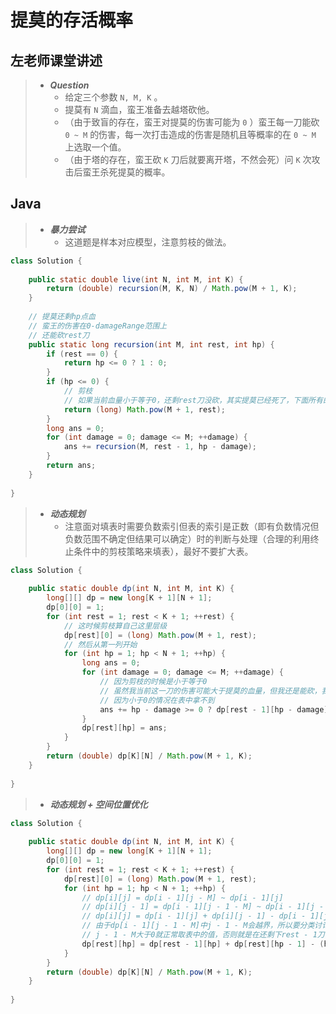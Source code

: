 # 提莫的存活概率

## 左老师课堂讲述

> - ***Question***
>   - 给定三个参数 `N, M, K` 。
>   - 提莫有 `N` 滴血，蛮王准备去越塔砍他。
>   - （由于致盲的存在，蛮王对提莫的伤害可能为 `0` ）蛮王每一刀能砍 `0 ~ M` 的伤害，每一次打击造成的伤害是随机且等概率的在 `0 ~ M` 上选取一个值。
>   - （由于塔的存在，蛮王砍 `K` 刀后就要离开塔，不然会死）问 `K` 次攻击后蛮王杀死提莫的概率。

## Java

> - ***暴力尝试***
>   - 这道题是样本对应模型，注意剪枝的做法。

```java
class Solution {
    
    public static double live(int N, int M, int K) {
        return (double) recursion(M, K, N) / Math.pow(M + 1, K);
    }
    
    // 提莫还剩hp点血
    // 蛮王的伤害在0-damageRange范围上
    // 还能砍rest刀
    public static long recursion(int M, int rest, int hp) {
        if (rest == 0) {
            return hp <= 0 ? 1 : 0;
        }
        if (hp <= 0) {
            // 剪枝
            // 如果当前血量小于等于0，还剩rest刀没砍，其实提莫已经死了，下面所有的分支经过计算有M+1的rest次方个成功点
            return (long) Math.pow(M + 1, rest);
        }
        long ans = 0;
        for (int damage = 0; damage <= M; ++damage) {
            ans += recursion(M, rest - 1, hp - damage);
        }
        return ans;
    }
    
}
```

> - ***动态规划***
>   - 注意面对填表时需要负数索引但表的索引是正数（即有负数情况但负数范围不确定但结果可以确定）时的判断与处理（合理的利用终止条件中的剪枝策略来填表），最好不要扩大表。

```java
class Solution {
    
    public static double dp(int N, int M, int K) {
        long[][] dp = new long[K + 1][N + 1];
        dp[0][0] = 1;
        for (int rest = 1; rest < K + 1; ++rest) {
            // 这时候剪枝算自己这里层级
            dp[rest][0] = (long) Math.pow(M + 1, rest);
            // 然后从第一列开始
            for (int hp = 1; hp < N + 1; ++hp) {
                long ans = 0;
                for (int damage = 0; damage <= M; ++damage) {
                    // 因为剪枝的时候是小于等于0
                    // 虽然我当前这一刀的伤害可能大于提莫的血量，但我还是能砍，我剪我下面的分支，不能把我这一层剪掉
                    // 因为小于0的情况在表中拿不到
                    ans += hp - damage >= 0 ? dp[rest - 1][hp - damage] : (long) Math.pow(M + 1, rest - 1);
                }
                dp[rest][hp] = ans;
            }
        }
        return (double) dp[K][N] / Math.pow(M + 1, K);
    }
    
}
```

> - ***动态规划 + 空间位置优化***

```java
class Solution {
    
    public static double dp(int N, int M, int K) {
        long[][] dp = new long[K + 1][N + 1];
        dp[0][0] = 1;
        for (int rest = 1; rest < K + 1; ++rest) {
            dp[rest][0] = (long) Math.pow(M + 1, rest);
            for (int hp = 1; hp < N + 1; ++hp) {
                // dp[i][j] = dp[i - 1][j - M] ~ dp[i - 1][j]
                // dp[i][j - 1] = dp[i - 1][j - 1 - M] ~ dp[i - 1][j - 1]
                // dp[i][j] = dp[i - 1][j] + dp[i][j - 1] - dp[i - 1][j - 1 - M]
                // 由于dp[i - 1][j - 1 - M]中j - 1 - M会越界，所以要分类讨论
                // j - 1 - M大于0就正常取表中的值，否则就是在还剩下rest - 1刀时血量hp小于0的情况，按照剪枝策略，对应值为Math.pow(M + 1, rest - 1)
                dp[rest][hp] = dp[rest - 1][hp] + dp[rest][hp - 1] - (hp - 1 - M > 0 ? dp[rest - 1][hp - 1 - M] : (long) Math.pow(M + 1, rest - 1));
            }
        }
        return (double) dp[K][N] / Math.pow(M + 1, K);
    }
    
}
```
